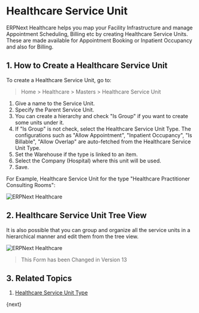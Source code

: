 <!-- add-breadcrumbs -->
# Healthcare Service Unit

ERPNext Healthcare helps you map your Facility Infrastructure and manage Appointment Scheduling, Billing etc by creating Healthcare Service Units. These are made available for Appointment Booking or Inpatient Occupancy and also for Billing.

## 1. How to Create a Healthcare Service Unit

To create a Healthcare Service Unit, go to:

> Home > Healthcare > Masters > Healthcare Service Unit

1. Give a name to the Service Unit.
2. Specify the Parent Service Unit.
3. You can create a hierarchy and check "Is Group" if you want to create some units under it.
4. If "Is Group" is not check, select the Healthcare Service Unit Type. The configurations such as "Allow Appointment", "Inpatient Occupancy", "Is Billable", "Allow Overlap" are auto-fetched from the Healthcare Service Unit Type.
5. Set the Warehouse if the type is linked to an item.
6. Select the Company (Hospital) where this unit will be used.
7. Save.

For Example, Healthcare Service Unit for the type "Healthcare Practitioner Consulting Rooms":

<img class="screenshot" alt="ERPNext Healthcare" src="{{docs_base_url}}/assets/img/healthcare/healthcare_service_unit_1.png">

## 2. Healthcare Service Unit Tree View

It is also possible that you can group and organize all the service units in a hierarchical manner and edit them from the tree view.

<img class="screenshot" alt="ERPNext Healthcare" src="{{docs_base_url}}/assets/img/healthcare/healthcare_service_unit.png">

> This Form has been Changed in Version 13

## 3. Related Topics

1. [Healthcare Service Unit Type](/docs/user/manual/en/healthcare/healthcare_service_unit_type)

{next}

